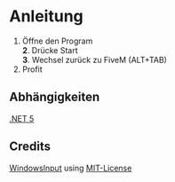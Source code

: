 # Anleitung
1. Öffne den Program  
**2**. Drücke Start  
**3**. Wechsel zurück zu FiveM (ALT+TAB)  
4. Profit

## Abhängigkeiten 
[.NET 5](https://dotnet.microsoft.com/download/dotnet/5.0/runtime)

## Credits
[WindowsInput](https://github.com/MediatedCommunications/WindowsInput/) using [MIT-License](https://github.com/MediatedCommunications/WindowsInput/blob/master/LICENSE.txt)
